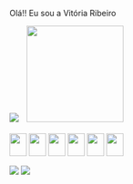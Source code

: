 Olá!! Eu sou a Vitória Ribeiro

<div>
  <img src="https://github-readme-stats.vercel.app/api?username=viribeirof&amp;show_icons=true&amp;theme=midnight-purple&amp;include_all_commits=true&amp;count_private=true&amp;hide=contribs"style="margin-right: 10px;">
  <img height="170em" src="https://github-readme-stats.vercel.app/api/top-langs/?username=viribeirof&amp;layout=compact&amp;langs_count=7&amp;theme=midnight-purple"></a>
</div>

<div style="display: inline_block"><br>
  <img align="center" width="30" height="40 "src="https://cdn.jsdelivr.net/gh/devicons/devicon@latest/icons/html5/html5-original.svg" />
  <img align="center" width="30" height="40 "src="https://cdn.jsdelivr.net/gh/devicons/devicon@latest/icons/css3/css3-original.svg" />
  <img align="center" width="30" height="40 "src="https://cdn.jsdelivr.net/gh/devicons/devicon@latest/icons/javascript/javascript-plain.svg" />
   <img align="center" width="30" height="40 "src="https://cdn.jsdelivr.net/gh/devicons/devicon@latest/icons/java/java-plain.svg" />
   <img align="center" width="30" height="40 "src="https://cdn.jsdelivr.net/gh/devicons/devicon@latest/icons/php/php-original.svg" />
  <img align="center" width="30" height="40"  src="https://cdn.jsdelivr.net/gh/devicons/devicon@latest/icons/react/react-original.svg" />
          
</div><br>

<div>
  <a href="mailto:vitoriagracas.ribeiro@gmail.com" target"_blank"><img src="https://img.shields.io/badge/Gmail-D14836?style=for-the-badge&logo=gmail&logoColor=white"></a>
  <a href="https://www.linkedin.com/in/vit%C3%B3ria-ribeiro-bb9487320/" target="_blank"><img src="https://img.shields.io/badge/-LinkedIn-%230077B5?style=for-the-badge&logo=linkedin&logoColor=white"></a>

</div>
